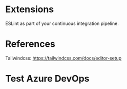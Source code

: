 # Extensions

ESLint as part of your continuous integration pipeline.

# References

Tailwindcss: https://tailwindcss.com/docs/editor-setup


# Test Azure DevOps
